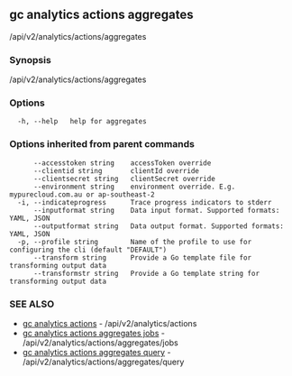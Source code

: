 ## gc analytics actions aggregates

/api/v2/analytics/actions/aggregates

### Synopsis

/api/v2/analytics/actions/aggregates

### Options

```
  -h, --help   help for aggregates
```

### Options inherited from parent commands

```
      --accesstoken string    accessToken override
      --clientid string       clientId override
      --clientsecret string   clientSecret override
      --environment string    environment override. E.g. mypurecloud.com.au or ap-southeast-2
  -i, --indicateprogress      Trace progress indicators to stderr
      --inputformat string    Data input format. Supported formats: YAML, JSON
      --outputformat string   Data output format. Supported formats: YAML, JSON
  -p, --profile string        Name of the profile to use for configuring the cli (default "DEFAULT")
      --transform string      Provide a Go template file for transforming output data
      --transformstr string   Provide a Go template string for transforming output data
```

### SEE ALSO

* [gc analytics actions](gc_analytics_actions.html)	 - /api/v2/analytics/actions
* [gc analytics actions aggregates jobs](gc_analytics_actions_aggregates_jobs.html)	 - /api/v2/analytics/actions/aggregates/jobs
* [gc analytics actions aggregates query](gc_analytics_actions_aggregates_query.html)	 - /api/v2/analytics/actions/aggregates/query


